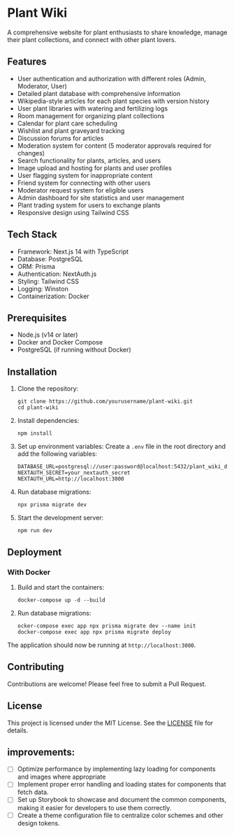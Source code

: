 # Plant Wiki

A comprehensive website for plant enthusiasts to share knowledge, manage their plant collections, and connect with other plant lovers.

## Features

- User authentication and authorization with different roles (Admin, Moderator, User)
- Detailed plant database with comprehensive information
- Wikipedia-style articles for each plant species with version history
- User plant libraries with watering and fertilizing logs
- Room management for organizing plant collections
- Calendar for plant care scheduling
- Wishlist and plant graveyard tracking
- Discussion forums for articles
- Moderation system for content (5 moderator approvals required for changes)
- Search functionality for plants, articles, and users
- Image upload and hosting for plants and user profiles
- User flagging system for inappropriate content
- Friend system for connecting with other users
- Moderator request system for eligible users
- Admin dashboard for site statistics and user management
- Plant trading system for users to exchange plants
- Responsive design using Tailwind CSS

## Tech Stack

- Framework: Next.js 14 with TypeScript
- Database: PostgreSQL
- ORM: Prisma
- Authentication: NextAuth.js
- Styling: Tailwind CSS
- Logging: Winston
- Containerization: Docker

## Prerequisites

- Node.js (v14 or later)
- Docker and Docker Compose
- PostgreSQL (if running without Docker)

## Installation

1. Clone the repository:
   ```
   git clone https://github.com/yourusername/plant-wiki.git
   cd plant-wiki
   ```

2. Install dependencies:
   ```
   npm install
   ```

3. Set up environment variables:
   Create a `.env` file in the root directory and add the following variables:
   ```
   DATABASE_URL=postgresql://user:password@localhost:5432/plant_wiki_db
   NEXTAUTH_SECRET=your_nextauth_secret
   NEXTAUTH_URL=http://localhost:3000
   ```

4. Run database migrations:
   ```
   npx prisma migrate dev
   ```

5. Start the development server:
   ```
   npm run dev
   ```

## Deployment

### With Docker

1. Build and start the containers:
   ```
   docker-compose up -d --build
   ```

2. Run database migrations:
   ```
   ocker-compose exec app npx prisma migrate dev --name init
   docker-compose exec app npx prisma migrate deploy
   ```

The application should now be running at `http://localhost:3000`.

## Contributing

Contributions are welcome! Please feel free to submit a Pull Request.

## License

This project is licensed under the MIT License. See the [LICENSE](LICENSE) file for details.

## improvements:
 - [ ] Optimize performance by implementing lazy loading for components and images where appropriate
 - [ ] Implement proper error handling and loading states for components that fetch data.
 - [ ] Set up Storybook to showcase and document the common components, making it easier for developers to use them correctly.
 - [ ] Create a theme configuration file to centralize color schemes and other design tokens.